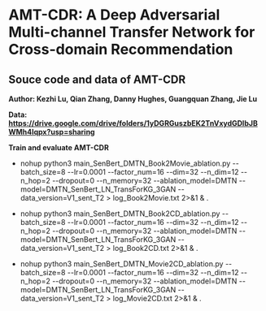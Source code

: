 # AMT-CDR: A Deep Adversarial Multi-channel Transfer Network for Cross-domain Recommendation
## Souce code and data of AMT-CDR

**Author: Kezhi Lu, Qian Zhang, Danny Hughes, Guangquan Zhang, Jie Lu**

**Data: https://drive.google.com/drive/folders/1yDGRGuszbEK2TnVxydGDlbJBWMh4Iqpx?usp=sharing**

**Train and evaluate AMT-CDR**

- nohup python3 main_SenBert_DMTN_Book2Movie_ablation.py --batch_size=8 --lr=0.0001 --factor_num=16 --dim=32 --n_dim=12 --n_hop=2 --dropout=0 --n_memory=32 --ablation_model=DMTN --model=DMTN_SenBert_LN_TransForKG_3GAN --data_version=V1_sent_T2 > log_Book2Movie.txt 2>&1 &
.<br>

- nohup python3 main_SenBert_DMTN_Book2CD_ablation.py --batch_size=8 --lr=0.0001 --factor_num=16 --dim=32 --n_dim=12 --n_hop=2 --dropout=0 --n_memory=32 --ablation_model=DMTN --model=DMTN_SenBert_LN_TransForKG_3GAN --data_version=V1_sent_T2 > log_Book2CD.txt 2>&1 &
.<br>

- nohup python3 main_SenBert_DMTN_Movie2CD_ablation.py --batch_size=8 --lr=0.0001 --factor_num=16 --dim=32 --n_dim=12 --n_hop=2 --dropout=0 --n_memory=32 --ablation_model=DMTN --model=DMTN_SenBert_LN_TransForKG_3GAN --data_version=V1_sent_T2 > log_Movie2CD.txt 2>&1 &
.<br>

